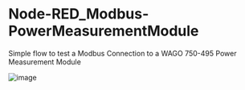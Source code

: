 # Node-RED_Modbus-PowerMeasurementModule
Simple flow to test a Modbus Connection to a WAGO 750-495 Power Measurement Module

![image](https://user-images.githubusercontent.com/90796089/187787710-b8e3efa1-2705-40dc-a268-79e966c62176.png)

